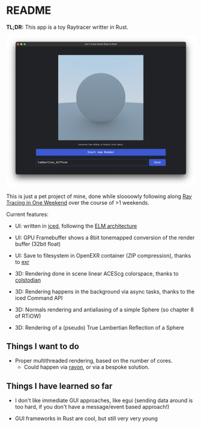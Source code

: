# README

**TL;DR:** This app is a toy Raytracer writter in Rust.

![screenshoot](screengrab.png)

This is just a pet project of mine, done while sloooowly following along [Ray Tracing in One Weekend](https://misterdanb.github.io/raytracinginrust/#surfacenormalsandmultipleobjects) over the course of >1 weekends.

Current features:
- UI: written in [iced](https://iced.rs/), following the [ELM architecture](https://guide.elm-lang.org/architecture/)

- UI: GPU Framebuffer shows a 8bit tonemapped conversion of the render buffer (32bit float) 

- UI: Save to filesystem in OpenEXR container (ZIP compression), thanks to [exr](https://crates.io/crates/exr)

- 3D: Rendering done in scene linear ACEScg colorspace, thanks to [colstodian](https://crates.io/crates/colstodian)

- 3D: Rendering happens in the background via async tasks, thanks to the iced Command API

- 3D: Normals rendering and antialiasing of a simple Sphere (so chapter 8 of RTiOW)

- 3D: Rendering of a (pseudo) True Lambertian Reflection of a Sphere

## Things I want to do

- Proper multithreaded rendering, based on the number of cores.
  - Could happen via [rayon](https://crates.io/crates/rayon), or via a bespoke solution.

## Things I have learned so far

- I don't like immediate GUI approaches, like egui (sending data around is too hard, if you don't have a message/event based approach!)

- GUI frameworks in Rust are cool, but still very very young
